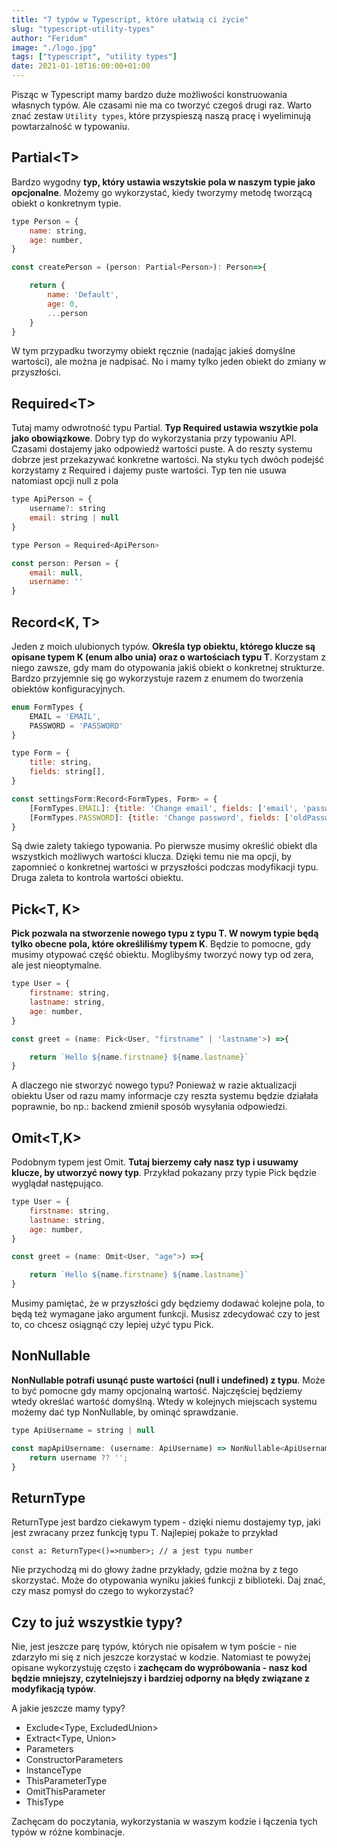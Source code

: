 ```yaml
---
title: "7 typów w Typescript, które ułatwią ci życie"
slug: "typescript-utility-types"
author: "Feridum"
image: "./logo.jpg"
tags: ["typescript", "utility types"]
date: 2021-01-18T16:00:00+01:00
---
```


Pisząc w Typescript mamy bardzo duże możliwości konstruowania własnych typów. Ale czasami nie ma co tworzyć czegoś drugi raz. Warto znać zestaw `Utility types`, które przyspieszą naszą pracę i wyeliminują powtarzalność w typowaniu.

<!--more-->

## Partial\<T>

Bardzo wygodny **typ, który ustawia wszytskie pola w naszym typie jako opcjonalne**. Możemy go wykorzystać, kiedy tworzymy metodę tworzącą obiekt o konkretnym typie.

```javascript
type Person = {
    name: string,
    age: number,
}

const createPerson = (person: Partial<Person>): Person=>{

    return {
        name: 'Default',
        age: 0,
        ...person
    }
}
```

W tym przypadku tworzymy obiekt ręcznie (nadając jakieś domyślne wartości), ale można je nadpisać. No i mamy tylko jeden obiekt do zmiany w przyszłości.

## Required\<T>

Tutaj mamy odwrotność typu Partial. **Typ Required ustawia wszytkie pola jako obowiązkowe**. Dobry typ do wykorzystania przy typowaniu API. Czasami dostajemy jako odpowiedź wartości puste. A do reszty systemu dobrze jest przekazywać konkretne wartości. Na styku tych dwóch podejść korzystamy z Required i dajemy puste wartości. Typ ten nie usuwa natomiast opcji null z pola

```javascript
type ApiPerson = {
    username?: string
    email: string | null
}

type Person = Required<ApiPerson>

const person: Person = {
    email: null,
    username: ''
}
```

## Record<K, T>

Jeden z moich ulubionych typów. **Określa typ obiektu, którego klucze są opisane typem K (enum albo unia) oraz o wartościach typu T**. Korzystam z niego zawsze, gdy mam do otypowania jakiś obiekt o konkretnej strukturze. Bardzo przyjemnie się go wykorzystuje razem z enumem do tworzenia obiektów konfiguracyjnych.

```javascript
enum FormTypes {
    EMAIL = 'EMAIL',
    PASSWORD = 'PASSWORD'
}

type Form = {
    title: string,
    fields: string[],
}

const settingsForm:Record<FormTypes, Form> = {
    [FormTypes.EMAIL]: {title: 'Change email', fields: ['email', 'password']},
    [FormTypes.PASSWORD]: {title: 'Change password', fields: ['oldPassword', 'newPassword']},
}
```

Są dwie zalety takiego typowania. Po pierwsze musimy określić obiekt dla wszystkich możliwych wartości klucza. Dzięki temu nie ma opcji, by zapomnieć o konkretnej wartości w przyszłości podczas modyfikacji typu. Druga zaleta to kontrola wartości obiektu.

## Pick<T, K>

**Pick pozwala na stworzenie nowego typu z typu T. W nowym typie będą tylko obecne pola, które określiliśmy typem K**. Będzie to pomocne, gdy musimy otypować część obiektu. Moglibyśmy tworzyć nowy typ od zera, ale jest nieoptymalne.

```javascript
type User = {
    firstname: string,
    lastname: string,
    age: number,
}

const greet = (name: Pick<User, "firstname" | 'lastname'>) =>{

    return `Hello ${name.firstname} ${name.lastname}`
}
```

A dlaczego nie stworzyć nowego typu? Ponieważ w razie aktualizacji obiektu User od razu mamy informacje czy reszta systemu będzie działała poprawnie, bo np.: backend zmienił sposób wysyłania odpowiedzi.

## Omit<T,K>

Podobnym typem jest Omit. **Tutaj bierzemy cały nasz typ i usuwamy klucze, by utworzyć nowy typ**. Przykład pokazany przy typie Pick będzie wyglądał następująco.

```javascript
type User = {
    firstname: string,
    lastname: string,
    age: number,
}

const greet = (name: Omit<User, "age">) =>{

    return `Hello ${name.firstname} ${name.lastname}`
}
```

Musimy pamiętać, że w przyszłości gdy będziemy dodawać kolejne pola, to będą też wymagane jako argument funkcji. Musisz zdecydować czy to jest to, co chcesz osiągnąć czy lepiej użyć typu Pick.

## NonNullable<T>

**NonNullable potrafi usunąć puste wartości (null i undefined) z typu**. Może to być pomocne gdy mamy opcjonalną wartość. Najczęściej będziemy wtedy określać wartość domyślną. Wtedy w kolejnych miejscach systemu możemy dać typ NonNullable, by ominąć sprawdzanie.

```javascript
type ApiUsername = string | null

const mapApiUsername: (username: ApiUsername) => NonNullable<ApiUsername> = (username) =>{
    return username ?? '';
}
```

## ReturnType<T>

ReturnType jest bardzo ciekawym typem - dzięki niemu dostajemy typ, jaki jest zwracany przez funkcję typu T. Najlepiej pokaże to przykład

```docker
const a: ReturnType<()=>number>; // a jest typu number
```

Nie przychodzą mi do głowy żadne przykłady, gdzie można by z tego skorzystać. Może do otypowania wyniku jakieś funkcji z biblioteki. Daj znać, czy masz pomysł do czego to wykorzystać? 

## Czy to już wszystkie typy?

Nie, jest jeszcze parę typów, których nie opisałem w tym poście - nie zdarzyło mi się z nich jeszcze korzystać w kodzie. Natomiast te powyżej opisane wykorzystuję często i **zachęcam do wypróbowania - nasz kod będzie mniejszy, czytelniejszy i bardziej odporny na błędy związane z modyfikacją typów**.

A jakie jeszcze mamy typy?

- Exclude<Type, ExcludedUnion>
- Extract<Type, Union>
- Parameters<Type>
- ConstructorParameters<Type>
- InstanceType<Type>
- ThisParameterType<Type>
- OmitThisParameter<Type>
- ThisType<Type>

Zachęcam do poczytania, wykorzystania w waszym kodzie i łączenia tych typów w różne kombinacje.